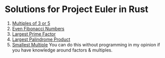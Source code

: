 # Solutions for Project Euler in Rust

1. [Multiples of 3 or 5](https://github.com/KekmaTime/ProjectEuler/blob/main/src/1.rs)
2. [Even Fibonacci Numbers](https://github.com/KekmaTime/ProjectEuler/blob/main/src/2.rs)
3. [Largest Prime Factor](https://github.com/KekmaTime/ProjectEuler/blob/main/src/3.rs)
4. [Largest Palindrome Product](https://github.com/KekmaTime/ProjectEuler/blob/main/src/4.rs)
5. [Smallest Multiple](https://projecteuler.net/problem=5) You can do this without programming in my opinion if you have knowledge around factors & multiples.
